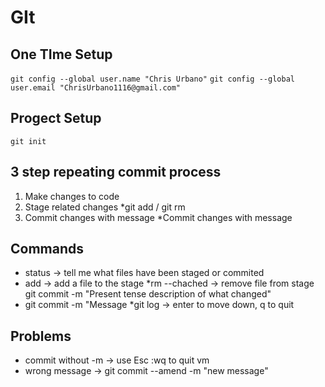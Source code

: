 # GIt

## One TIme Setup
`git config --global user.name "Chris Urbano"`
`git config --global user.email "ChrisUrbano1116@gmail.com"`

## Progect Setup
`git init`

## 3 step repeating commit process
1. Make changes to code
2. Stage related changes
    *git add / git rm
3. Commit changes with message
    *Commit changes with message

## Commands

* status -> tell me what files have been staged or commited
* add -> add a file to the stage 
*rm --chached -> remove file from stage
git commit -m "Present tense description of what changed"
* git commit -m "Message
*git log -> enter to move down, q to quit

## Problems 

* commit without -m -> use Esc :wq to quit vm
* wrong message -> git commit --amend -m "new message"
